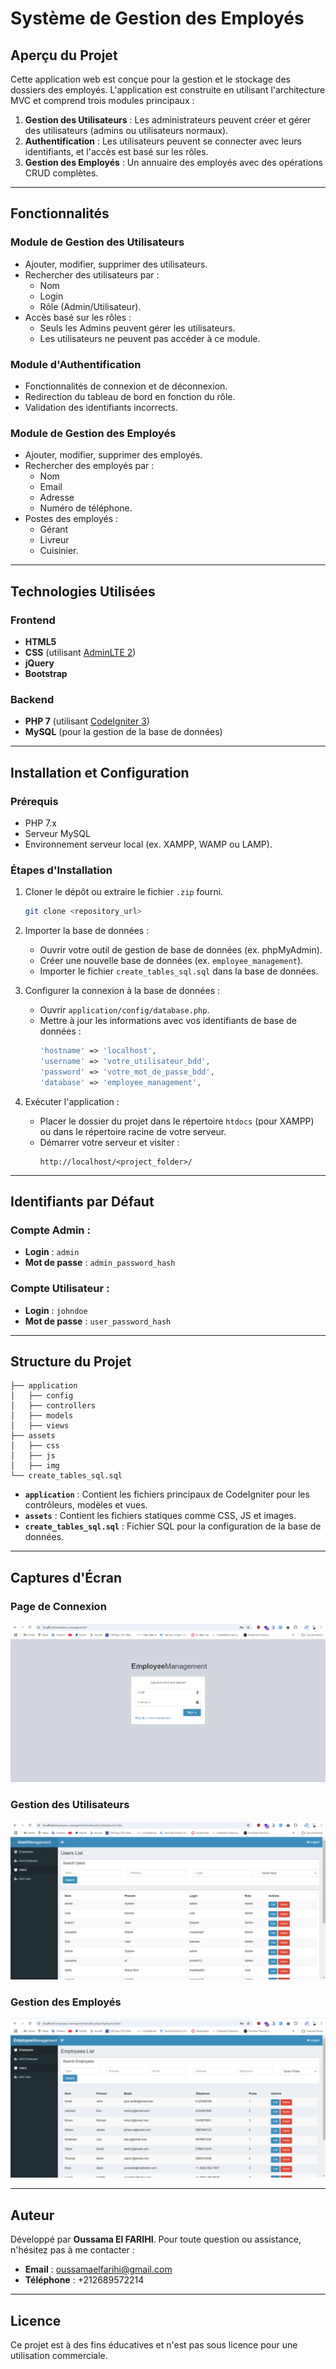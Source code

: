 # Système de Gestion des Employés

## Aperçu du Projet
Cette application web est conçue pour la gestion et le stockage des dossiers des employés. L'application est construite en utilisant l'architecture MVC et comprend trois modules principaux :

1. **Gestion des Utilisateurs** : Les administrateurs peuvent créer et gérer des utilisateurs (admins ou utilisateurs normaux).
2. **Authentification** : Les utilisateurs peuvent se connecter avec leurs identifiants, et l'accès est basé sur les rôles.
3. **Gestion des Employés** : Un annuaire des employés avec des opérations CRUD complètes.

---

## Fonctionnalités

### Module de Gestion des Utilisateurs
- Ajouter, modifier, supprimer des utilisateurs.
- Rechercher des utilisateurs par :
  - Nom
  - Login
  - Rôle (Admin/Utilisateur).
- Accès basé sur les rôles :
  - Seuls les Admins peuvent gérer les utilisateurs.
  - Les utilisateurs ne peuvent pas accéder à ce module.

### Module d'Authentification
- Fonctionnalités de connexion et de déconnexion.
- Redirection du tableau de bord en fonction du rôle.
- Validation des identifiants incorrects.

### Module de Gestion des Employés
- Ajouter, modifier, supprimer des employés.
- Rechercher des employés par :
  - Nom
  - Email
  - Adresse
  - Numéro de téléphone.
- Postes des employés :
  - Gérant
  - Livreur
  - Cuisinier.

---

## Technologies Utilisées

### Frontend
- **HTML5**
- **CSS** (utilisant [AdminLTE 2](https://adminlte.io/))
- **jQuery**
- **Bootstrap**

### Backend
- **PHP 7** (utilisant [CodeIgniter 3](https://codeigniter.com/))
- **MySQL** (pour la gestion de la base de données)

---

## Installation et Configuration

### Prérequis
- PHP 7.x
- Serveur MySQL
- Environnement serveur local (ex. XAMPP, WAMP ou LAMP).

### Étapes d'Installation

1. Cloner le dépôt ou extraire le fichier `.zip` fourni.
   ```bash
   git clone <repository_url>
   ```
2. Importer la base de données :
   - Ouvrir votre outil de gestion de base de données (ex. phpMyAdmin).
   - Créer une nouvelle base de données (ex. `employee_management`).
   - Importer le fichier `create_tables_sql.sql` dans la base de données.

3. Configurer la connexion à la base de données :
   - Ouvrir `application/config/database.php`.
   - Mettre à jour les informations avec vos identifiants de base de données :
     ```php
     'hostname' => 'localhost',
     'username' => 'votre_utilisateur_bdd',
     'password' => 'votre_mot_de_passe_bdd',
     'database' => 'employee_management',
     ```

4. Exécuter l'application :
   - Placer le dossier du projet dans le répertoire `htdocs` (pour XAMPP) ou dans le répertoire racine de votre serveur.
   - Démarrer votre serveur et visiter :
     ```
     http://localhost/<project_folder>/
     ```

---

## Identifiants par Défaut

### Compte Admin :
- **Login** : `admin`
- **Mot de passe** : `admin_password_hash`

### Compte Utilisateur :
- **Login** : `johndoe`
- **Mot de passe** : `user_password_hash`

---

## Structure du Projet
```
├── application
│   ├── config
│   ├── controllers
│   ├── models
│   ├── views
├── assets
│   ├── css
│   ├── js
│   ├── img
└── create_tables_sql.sql
```

- **`application`** : Contient les fichiers principaux de CodeIgniter pour les contrôleurs, modèles et vues.
- **`assets`** : Contient les fichiers statiques comme CSS, JS et images.
- **`create_tables_sql.sql`** : Fichier SQL pour la configuration de la base de données.

---

## Captures d'Écran

### Page de Connexion
![Page de Connexion](screenshots/login.png)

### Gestion des Utilisateurs
![Gestion des Utilisateurs](screenshots/user_management.png)

### Gestion des Employés
![Gestion des Employés](screenshots/employee_management.png)

---

## Auteur
Développé par **Oussama El FARIHI**. Pour toute question ou assistance, n'hésitez pas à me contacter :
- **Email** : [oussamaelfarihi@gmail.com](mailto:imadhadi02@gmail.com)
- **Téléphone** : +212689572214

---

## Licence
Ce projet est à des fins éducatives et n'est pas sous licence pour une utilisation commerciale.
